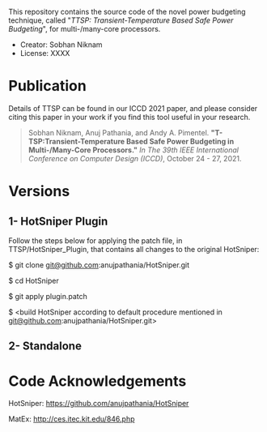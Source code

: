 This repository contains the source code of the novel power budgeting technique, called "*TTSP: Transient-Temperature Based Safe Power Budgeting*", for multi-/many-core processors.
-   Creator: Sobhan Niknam
-   License: XXXX

# Publication

Details of TTSP can be found in our ICCD 2021 paper, and please consider citing this paper in your work if you find this tool useful in your research.

> Sobhan Niknam, Anuj Pathania, and Andy A. Pimentel. **"T-TSP:Transient-Temperature Based Safe Power Budgeting in Multi-/Many-Core Processors."** *In The 39th IEEE International Conference on Computer Design (ICCD)*, October 24 - 27, 2021.

# Versions
## 1- HotSniper Plugin
Follow the steps below for applying the patch file, in TTSP/HotSniper_Plugin, that contains all changes to the original HotSniper:
  
  $ git clone git@github.com:anujpathania/HotSniper.git
  
  $ cd HotSniper
  
  $ git apply plugin.patch
  
  $ <build HotSniper according to default procedure mentioned in git@github.com:anujpathania/HotSniper.git>

## 2- Standalone


# Code Acknowledgements

  HotSniper: https://github.com/anujpathania/HotSniper
  
  MatEx: http://ces.itec.kit.edu/846.php
